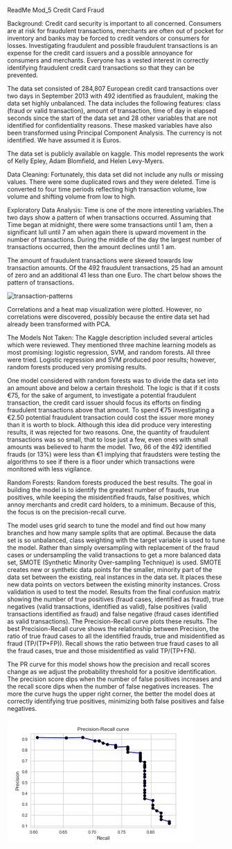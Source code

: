 ReadMe Mod_5 Credit Card Fraud

Background: Credit card security is important to all concerned. Consumers are at risk for fraudulent transactions, merchants are often out of pocket for inventory and banks may be forced to credit vendors or consumers for losses. Investigating fraudulent and possible fraudulent transactions is an expense for the credit card issuers and a possible annoyance for consumers and merchants. Everyone has a vested interest in correctly identifying fraudulent credit card transactions so that they can be prevented. 

The data set consisted of 284,807 European credit card transactions over two days in September 2013 with 492 identified as fraudulent, making the data set highly unbalanced. The data includes the following features: class (fraud or valid transaction), amount of transaction, time of day in elapsed seconds since the start of the data set and 28 other variables that are not identified for confidentiality reasons. These masked variables have also been transformed using Principal Component Analysis. The currency is not identified. We have assumed it is Euros.

The data set is publicly available on kaggle. This model represents the work of Kelly Epley, Adam Blomfield, and Helen Levy-Myers.

Data Cleaning: Fortunately, this data set did not include any nulls or missing values. There were some duplicated rows and they were deleted. Time is converted to four time periods reflecting high transaction volume, low volume and shifting volume from low to high.

Exploratory Data Analysis: Time is one of the more interesting variables.The two days show a pattern of when transactions occurred. Assuming that Time began at midnight, there were some transactions until 1 am, then a significant lull until 7 am when again there is upward movement in the number of transactions. During the middle of the day the largest number of transactions occurred, then the amount declines until 1 am. 

The amount of fraudulent transactions were skewed towards low transaction amounts. Of the 492 fraudulent transactions, 25 had an amount of zero and an additional 41 less than one Euro. The chart below shows the pattern of transactions. 

![transaction-patterns]('/reports/figures/pr_curve.png')

Correlations and a heat map visualization were plotted. However, no correlations were discovered, possibly because the entire data set had already been transformed with PCA.

The Models Not Taken: The Kaggle description included several articles which were reviewed. They mentioned three machine learning models as most promising: logistic regression, SVM, and random forests. All three were tried. Logistic regression and SVM produced poor results; however, random forests produced very promising results. 

One model considered with random forests was to divide the data set into an amount above and below a certain threshold. The logic is that if it costs €75, for the sake of argument, to investigate a potential fraudulent transaction, the credit card issuer should focus its efforts on finding fraudulent transactions above that amount. To spend €75 investigating a €2.50 potential fraudulent transaction could cost the issuer more money than it is worth to block. Although this idea did produce very interesting results, it was rejected for two reasons. One, the quantity of fraudulent transactions was so small, that to lose just a few, even ones with small amounts was believed to harm the model. Two, 66 of the 492 identified frauds (or 13%) were less than €1 implying that fraudsters were testing the algorithms to see if there is a floor under which transactions were monitored with less vigilance. 

Random Forests: Random forests produced the best results. The goal in building the model is to identify the greatest number of frauds, true positives, while keeping the misidentified frauds, false positives, which annoy merchants and credit card holders, to a minimum. Because of this, the focus is on the precision-recall curve. 

The model uses grid search to tune the model and find out how many branches and how many sample splits that are optimal. Because the data set is so unbalanced, class weighting with the target variable is used to tune the model. Rather than simply oversampling with replacement of the fraud cases or undersampling the valid transactions to get a more balanced data set, SMOTE (Synthetic Minority Over-sampling Technique) is used. SMOTE creates new or synthetic data points for the smaller, minority part of the data set between the existing, real instances in the data set. It places these new data points on vectors between the existing minority instances. Cross validation is used to test the model. Results from the final confusion matrix showing the number of true positives (fraud cases, identified as fraud), true negatives (valid transactions, identified as valid), false positives (valid transactions identified as fraud) and false negative (fraud cases identified as valid transactions). The Precision-Recall curve plots these results. The best Precision-Recall curve shows the relationship between Precision, the ratio of true fraud cases to all the identified frauds, true and misidentified as fraud (TP/(TP+FP)). Recall shows the ratio between true fraud cases to all the fraud cases, true and those misidentified as valid TP/(TP+FN). 

The PR curve for this model shows how the precision and recall scores change as we adjust the probability threshold for a positive identification. The precision score dips when the number of false positives increases and the recall score dips when the number of false negatives increases. The more the curve hugs the upper right corner, the better the model does at correctly identifying true positives,  minimizing both false positives and false negatives.

![precision-recall-curve](reports/figures/pr_curve.png)



 




